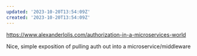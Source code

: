 ```yaml
---
updated: '2023-10-20T13:54:09Z'
created: '2023-10-20T13:54:09Z'
---
```

https://www.alexanderlolis.com/authorization-in-a-microservices-world

Nice, simple exposition of pulling auth out into a microservice/middleware
